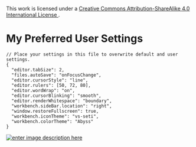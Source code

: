 This work is licensed under a [Creative Commons Attribution-ShareAlike 4.0 International License ](http://creativecommons.org/licenses/by-sa/4.0/).

# My Preferred User Settings

```conjsonfig
// Place your settings in this file to overwrite default and user settings.
{
  "editor.tabSize": 2,
  "files.autoSave": "onFocusChange",
  "editor.cursorStyle": "line",
  "editor.rulers": [50, 72, 80],
  "editor.wordWrap": "on",
  "editor.cursorBlinking": "smooth",
  "editor.renderWhitespace": "boundary",
  "workbench.sideBar.location": "right",
  "window.restoreFullscreen": true,
  "workbench.iconTheme": "vs-seti",
  "workbench.colorTheme": "Abyss"
}
```

[![enter image description here](https://i.creativecommons.org/l/by-sa/4.0/80x15.png) ](http://creativecommons.org/licenses/by-sa/4.0/)
